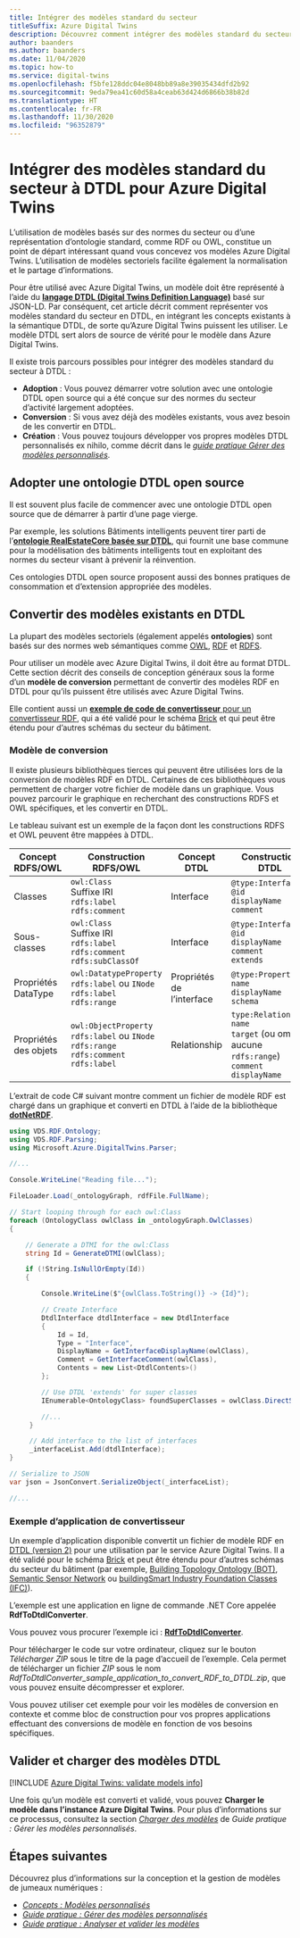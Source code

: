 ```yaml
---
title: Intégrer des modèles standard du secteur
titleSuffix: Azure Digital Twins
description: Découvrez comment intégrer des modèles standard du secteur dans DTDL pour Azure Digital Twins, soit en utilisant des ontologies DTDL spéciales, soit en convertissant des ontologies existantes.
author: baanders
ms.author: baanders
ms.date: 11/04/2020
ms.topic: how-to
ms.service: digital-twins
ms.openlocfilehash: f5bfe128ddc04e8048bb89a8e39035434dfd2b92
ms.sourcegitcommit: 9eda79ea41c60d58a4ceab63d424d6866b38b82d
ms.translationtype: HT
ms.contentlocale: fr-FR
ms.lasthandoff: 11/30/2020
ms.locfileid: "96352879"
---
```

# <a name="integrate-industry-standard-models-with-dtdl-for-azure-digital-twins"></a>Intégrer des modèles standard du secteur à DTDL pour Azure Digital Twins

L’utilisation de modèles basés sur des normes du secteur ou d’une représentation d’ontologie standard, comme RDF ou OWL, constitue un point de départ intéressant quand vous concevez vos modèles Azure Digital Twins. L’utilisation de modèles sectoriels facilite également la normalisation et le partage d’informations.

Pour être utilisé avec Azure Digital Twins, un modèle doit être représenté à l’aide du [**langage DTDL (Digital Twins Definition Language)**](concepts-models.md) basé sur JSON-LD. Par conséquent, cet article décrit comment représenter vos modèles standard du secteur en DTDL, en intégrant les concepts existants à la sémantique DTDL, de sorte qu’Azure Digital Twins puissent les utiliser. Le modèle DTDL sert alors de source de vérité pour le modèle dans Azure Digital Twins.

Il existe trois parcours possibles pour intégrer des modèles standard du secteur à DTDL :
* **Adoption** : Vous pouvez démarrer votre solution avec une ontologie DTDL open source qui a été conçue sur des normes du secteur d’activité largement adoptées. 
* **Conversion** : Si vous avez déjà des modèles existants, vous avez besoin de les convertir en DTDL.
* **Création** : Vous pouvez toujours développer vos propres modèles DTDL personnalisés ex nihilo, comme décrit dans le [*guide pratique Gérer des modèles personnalisés*](how-to-manage-model.md).

## <a name="adopt-an-open-source-dtdl-ontology"></a>Adopter une ontologie DTDL open source

Il est souvent plus facile de commencer avec une ontologie DTDL open source que de démarrer à partir d’une page vierge. 

Par exemple, les solutions Bâtiments intelligents peuvent tirer parti de l’[**ontologie RealEstateCore basée sur DTDL**](https://github.com/Azure/opendigitaltwins-building), qui fournit une base commune pour la modélisation des bâtiments intelligents tout en exploitant des normes du secteur visant à prévenir la réinvention. 

Ces ontologies DTDL open source proposent aussi des bonnes pratiques de consommation et d’extension appropriée des modèles. 

## <a name="convert-existing-models-to-dtdl"></a>Convertir des modèles existants en DTDL

La plupart des modèles sectoriels (également appelés **ontologies**) sont basés sur des normes web sémantiques comme [OWL](https://www.w3.org/OWL/), [RDF](https://www.w3.org/2001/sw/wiki/RDF) et [RDFS](https://www.w3.org/2001/sw/wiki/RDFS). 

Pour utiliser un modèle avec Azure Digital Twins, il doit être au format DTDL. Cette section décrit des conseils de conception généraux sous la forme d’un **modèle de conversion** permettant de convertir des modèles RDF en DTDL pour qu’ils puissent être utilisés avec Azure Digital Twins. 

Elle contient aussi un [**exemple de code de convertisseur** pour un convertisseur RDF](#sample-converter-application), qui a été validé pour le schéma [Brick](https://brickschema.org/ontology/) et qui peut être étendu pour d’autres schémas du secteur du bâtiment.

### <a name="conversion-pattern"></a>Modèle de conversion

Il existe plusieurs bibliothèques tierces qui peuvent être utilisées lors de la conversion de modèles RDF en DTDL. Certaines de ces bibliothèques vous permettent de charger votre fichier de modèle dans un graphique. Vous pouvez parcourir le graphique en recherchant des constructions RDFS et OWL spécifiques, et les convertir en DTDL.   

Le tableau suivant est un exemple de la façon dont les constructions RDFS et OWL peuvent être mappées à DTDL. 

| Concept RDFS/OWL | Construction RDFS/OWL | Concept DTDL | Construction DTDL |
| --- | --- | --- | --- |
| Classes | `owl:Class`<br>Suffixe IRI<br>``rdfs:label``<br>``rdfs:comment`` | Interface | `@type:Interface`<br>`@id`<br>`displayName`<br>`comment` 
| Sous-classes | `owl:Class`<br>Suffixe IRI<br>`rdfs:label`<br>`rdfs:comment`<br>`rdfs:subClassOf` | Interface | `@type:Interface`<br>`@id`<br>`displayName`<br>`comment`<br>`extends` 
| Propriétés DataType | `owl:DatatypeProperty`<br>`rdfs:label` ou `INode`<br>`rdfs:label`<br>`rdfs:range` | Propriétés de l’interface | `@type:Property`<br>`name`<br>`displayName`<br>`schema` 
| Propriétés des objets | `owl:ObjectProperty`<br>`rdfs:label` ou `INode`<br>`rdfs:range`<br>`rdfs:comment`<br>`rdfs:label` | Relationship | `type:Relationship`<br>`name`<br>`target` (ou omis si aucune `rdfs:range`)<br>`comment`<br>`displayName`<br>

L’extrait de code C# suivant montre comment un fichier de modèle RDF est chargé dans un graphique et converti en DTDL à l’aide de la bibliothèque [**dotNetRDF**](https://www.dotnetrdf.org/). 

```csharp
using VDS.RDF.Ontology; 
using VDS.RDF.Parsing; 
using Microsoft.Azure.DigitalTwins.Parser; 

//...

Console.WriteLine("Reading file..."); 

FileLoader.Load(_ontologyGraph, rdfFile.FullName); 

// Start looping through for each owl:Class 
foreach (OntologyClass owlClass in _ontologyGraph.OwlClasses) 
{ 

    // Generate a DTMI for the owl:Class 
    string Id = GenerateDTMI(owlClass); 

    if (!String.IsNullOrEmpty(Id)) 
    { 

        Console.WriteLine($"{owlClass.ToString()} -> {Id}"); 

        // Create Interface
        DtdlInterface dtdlInterface = new DtdlInterface 
        { 
            Id = Id, 
            Type = "Interface", 
            DisplayName = GetInterfaceDisplayName(owlClass), 
            Comment = GetInterfaceComment(owlClass), 
            Contents = new List<DtdlContents>() 
        }; 

        // Use DTDL 'extends' for super classes 
        IEnumerable<OntologyClass> foundSuperClasses = owlClass.DirectSuperClasses; 

        //... 
     }

     // Add interface to the list of interfaces 
     _interfaceList.Add(dtdlInterface); 
} 

// Serialize to JSON 
var json = JsonConvert.SerializeObject(_interfaceList); 

//...
``` 

### <a name="sample-converter-application"></a>Exemple d’application de convertisseur 

Un exemple d’application disponible convertit un fichier de modèle RDF en [DTDL (version 2)](https://github.com/Azure/opendigitaltwins-dtdl/blob/master/DTDL/v2/dtdlv2.md) pour une utilisation par le service Azure Digital Twins. Il a été validé pour le schéma [Brick](https://brickschema.org/ontology/) et peut être étendu pour d’autres schémas du secteur du bâtiment (par exemple, [Building Topology Ontology (BOT)](https://w3c-lbd-cg.github.io/bot/), [Semantic Sensor Network](https://www.w3.org/TR/vocab-ssn/) ou [buildingSmart Industry Foundation Classes (IFC)](https://technical.buildingsmart.org/standards/ifc/ifc-schema-specifications/)).

L’exemple est une application en ligne de commande .NET Core appelée **RdfToDtdlConverter**.

Vous pouvez vous procurer l’exemple ici : [**RdfToDtdlConverter**](/samples/azure-samples/rdftodtdlconverter/digital-twins-model-conversion-samples/). 

Pour télécharger le code sur votre ordinateur, cliquez sur le bouton *Télécharger ZIP* sous le titre de la page d’accueil de l’exemple. Cela permet de télécharger un fichier *ZIP* sous le nom *RdfToDtdlConverter_sample_application_to_convert_RDF_to_DTDL.zip*, que vous pouvez ensuite décompresser et explorer.

Vous pouvez utiliser cet exemple pour voir les modèles de conversion en contexte et comme bloc de construction pour vos propres applications effectuant des conversions de modèle en fonction de vos besoins spécifiques.

## <a name="validate-and-upload-dtdl-models"></a>Valider et charger des modèles DTDL

[!INCLUDE [Azure Digital Twins: validate models info](../../includes/digital-twins-validate.md)]

Une fois qu’un modèle est converti et validé, vous pouvez **Charger le modèle dans l’instance Azure Digital Twins**. Pour plus d’informations sur ce processus, consultez la section [*Charger des modèles*](how-to-manage-model.md#upload-models) de *Guide pratique : Gérer les modèles personnalisés*.

## <a name="next-steps"></a>Étapes suivantes 

Découvrez plus d’informations sur la conception et la gestion de modèles de jumeaux numériques :
 
* [*Concepts : Modèles personnalisés*](concepts-models.md)
* [*Guide pratique : Gérer des modèles personnalisés*](how-to-manage-model.md)
* [*Guide pratique : Analyser et valider les modèles*](how-to-parse-models.md)